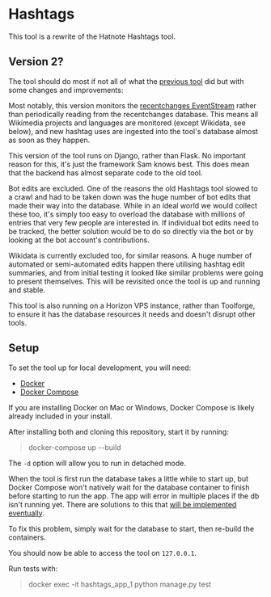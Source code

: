 # Hashtags

This tool is a rewrite of the Hatnote Hashtags tool.

## Version 2?

The tool should do most if not all of what the [previous tool](https://github.com/hatnote/hashtag-search) did but with some changes and improvements:

Most notably, this version monitors the [recentchanges EventStream](https://wikitech.wikimedia.org/wiki/EventStreams) rather than periodically reading from the recentchanges database. This means all Wikimedia projects and languages are monitored (except Wikidata, see below), and new hashtag uses are ingested into the tool's database almost as soon as they happen.

This version of the tool runs on Django, rather than Flask. No important reason for this, it's just the framework Sam knows best. This does mean that the backend has almost separate code to the old tool.

Bot edits are excluded. One of the reasons the old Hashtags tool slowed to a crawl and had to be taken down was the huge number of bot edits that made their way into the database. While in an ideal world we would collect these too, it's simply too easy to overload the database with millions of entries that very few people are interested in. If individual bot edits need to be tracked, the better solution would be to do so directly via the bot or by looking at the bot account's contributions.

Wikidata is currently excluded too, for similar reasons. A huge number of automated or semi-automated edits happen there utilising hashtag edit summaries, and from initial testing it looked like similar problems were going to present themselves. This will be revisited once the tool is up and running and stable.

This tool is also running on a Horizon VPS instance, rather than Toolforge, to ensure it has the database resources it needs and doesn't disrupt other tools.

## Setup

To set the tool up for local development, you will need:

* [Docker](https://www.docker.com)
* [Docker Compose](https://docs.docker.com/compose/install)

If you are installing Docker on Mac or Windows, Docker Compose is likely already included in your install.

After installing both and cloning this repository, start it by running:

>docker-compose up --build

The `-d` option will allow you to run in detached mode.

When the tool is first run the database takes a little while to start up, but Docker Compose won't natively wait for the database container to finish before starting to run the app. The app will error in multiple places if the db isn't running yet. There are solutions to this that <a href="https://phabricator.wikimedia.org/T207277">will be implemented eventually</a>.

To fix this problem, simply wait for the database to start, then re-build the containers.

You should now be able to access the tool on `127.0.0.1`.

Run tests with:

>docker exec -it hashtags_app_1 python manage.py test
